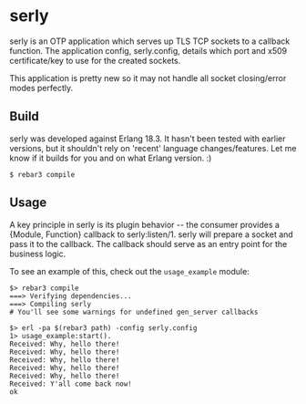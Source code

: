 serly
=====

serly is an OTP application which serves up TLS TCP sockets
to a callback function. The application config, serly.config,
details which port and x509 certificate/key to use for the
created sockets.

This application is pretty new so it may not handle all socket
closing/error modes perfectly.

Build
-----
serly was developed against Erlang 18.3. It hasn't been tested with earlier
versions, but it shouldn't rely on 'recent' language changes/features.
Let me know if it builds for you and on what Erlang version. :)

    $ rebar3 compile

Usage
-----

A key principle in serly is its plugin behavior -- the consumer
provides a {Module, Function} callback to serly:listen/1. serly
will prepare a socket and pass it to the callback. The callback
should serve as an entry point for the business logic.

To see an example of this, check out the `usage_example` module:

```
$> rebar3 compile
===> Verifying dependencies...
===> Compiling serly
# You'll see some warnings for undefined gen_server callbacks

$> erl -pa $(rebar3 path) -config serly.config
1> usage_example:start().
Received: Why, hello there!
Received: Why, hello there!
Received: Why, hello there!
Received: Why, hello there!
Received: Why, hello there!
Received: Y'all come back now!
ok
```

